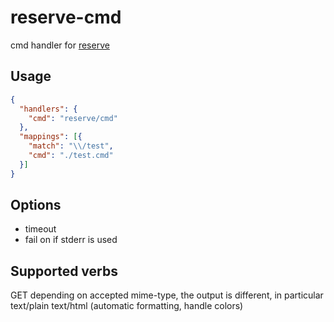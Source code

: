 # reserve-cmd
cmd handler for [reserve](https://npmjs.com/package/reserve)

## Usage

```json
{
  "handlers": {
    "cmd": "reserve/cmd"
  },
  "mappings": [{
    "match": "\\/test",
    "cmd": "./test.cmd"
  }]
}
```  

## Options

* timeout
* fail on if stderr is used

## Supported verbs

GET
  depending on accepted mime-type, the output is different, in particular
  text/plain
  text/html (automatic formatting, handle colors)
